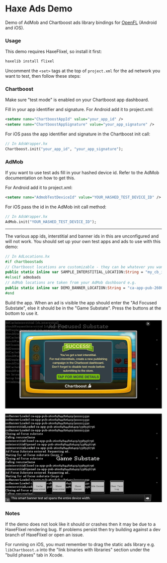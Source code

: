 # Haxe Ads Demo

Demo of AdMob and Chartboost ads library bindings for [OpenFL](http://www.openfl.org/) (Android and iOS).

### Usage ###

This demo requires HaxeFlixel, so install it first:
```bash
haxelib install flixel
```

Uncomment the ```<set>``` tags at the top of ```project.xml``` for the ad network you want to test, then follow these steps:

### Chartboost ###
Make sure "test mode" is enabled on your Chartboost app dashboard.

Fill in your app identifier and signature. For Android add it to project.xml:
```xml
<setenv name="ChartboostAppId" value="your_app_id" />
<setenv name="ChartboostAppSignature" value="your_app_signature" />
```
For iOS pass the app identifier and signature in the Chartboost init call:
```haxe
// In AdsWrapper.hx
Chartboost.init("your_app_id", "your_app_signature");
```

### AdMob ###
If you want to use test ads fill in your hashed device id. Refer to the AdMob documentation on how to get this.

For Android add it to project.xml:
```xml
<setenv name="AdmobTestDeviceId" value="YOUR_HASHED_TEST_DEVICE_ID" />
```

For iOS pass the id in the AdMob init call method:
```haxe
// In AdsWrapper.hx
AdMob.init("YOUR_HASHED_TEST_DEVICE_ID");
```

------

The various app ids, interstitial and banner ids in this are unconfigured and will not work. You should set up your own test apps and ads to use with this demo:
	
```haxe
// In AdLocations.hx
#if chartboostads
// Chartboost locations are customizable - they can be whatever you want e.g.
public static inline var SAMPLE_INTERSTITIAL_LOCATION:String = "my_cb_interstitial";
#elseif admobads
// AdMob locations are taken from your AdMob dashboard e.g.
public static inline var DEMO_BANNER_LOCATION:String = "ca-app-pub-2600848144826429/9144221192";
#end
```

Build the app. When an ad is visible the app should enter the "Ad Focused Substate", else it should be in the "Game Substate". Press the buttons at the bottom to use it.

![](screenshots/chartboost-interstitial.png?raw=true)

![](screenshots/admob-banner.png?raw=true)

### Notes ###
If the demo does not look like it should or crashes then it may be due to a HaxeFlixel rendering bug. If problems persist then try building against a dev branch of HaxeFlixel or open an issue.

For running on iOS, you must remember to drag the static ads library e.g. ```libChartboost.a``` into the "link binaries with libraries" section under the "build phases" tab in Xcode.